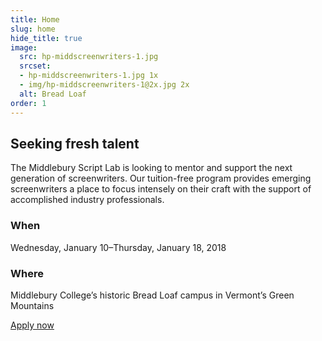 ```yaml
---
title: Home
slug: home
hide_title: true
image:
  src: hp-middscreenwriters-1.jpg
  srcset:
  - hp-middscreenwriters-1.jpg 1x
  - img/hp-middscreenwriters-1@2x.jpg 2x
  alt: Bread Loaf
order: 1
---
```


## Seeking fresh talent

The Middlebury Script Lab is looking to mentor and support the next generation of screenwriters. Our tuition-free program provides emerging screenwriters a place to focus intensely on their craft with the support of accomplished industry professionals.

### When

Wednesday, January 10&ndash;Thursday, January 18, 2018

### Where

Middlebury College’s historic Bread Loaf campus in Vermont’s Green Mountains

<div class="section-action">
  <a href="{{site.apply_link}}" class="button js-app-btn">Apply now</a>
</div>
